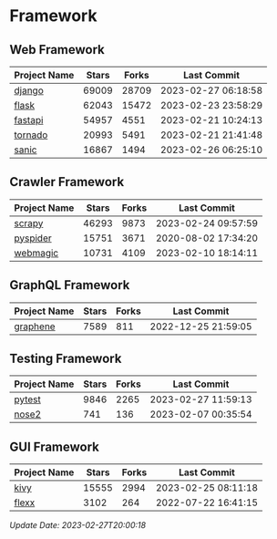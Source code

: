 # Framework

## Web Framework
| Project Name | Stars | Forks | Last Commit |
| ------------ | ----- | ----- | ----------- |
| [django](https://github.com/django/django) | 69009 | 28709 | 2023-02-27 06:18:58 |
| [flask](https://github.com/pallets/flask) | 62043 | 15472 | 2023-02-23 23:58:29 |
| [fastapi](https://github.com/tiangolo/fastapi) | 54957 | 4551 | 2023-02-21 10:24:13 |
| [tornado](https://github.com/tornadoweb/tornado) | 20993 | 5491 | 2023-02-21 21:41:48 |
| [sanic](https://github.com/sanic-org/sanic) | 16867 | 1494 | 2023-02-26 06:25:10 |

## Crawler Framework
| Project Name | Stars | Forks | Last Commit |
| ------------ | ----- | ----- | ----------- |
| [scrapy](https://github.com/scrapy/scrapy) | 46293 | 9873 | 2023-02-24 09:57:59 |
| [pyspider](https://github.com/binux/pyspider) | 15751 | 3671 | 2020-08-02 17:34:20 |
| [webmagic](https://github.com/code4craft/webmagic) | 10731 | 4109 | 2023-02-10 18:14:11 |

## GraphQL Framework
| Project Name | Stars | Forks | Last Commit |
| ------------ | ----- | ----- | ----------- |
| [graphene](https://github.com/graphql-python/graphene) | 7589 | 811 | 2022-12-25 21:59:05 |

## Testing Framework
| Project Name | Stars | Forks | Last Commit |
| ------------ | ----- | ----- | ----------- |
| [pytest](https://github.com/pytest-dev/pytest) | 9846 | 2265 | 2023-02-27 11:59:13 |
| [nose2](https://github.com/nose-devs/nose2) | 741 | 136 | 2023-02-07 00:35:54 |

## GUI Framework
| Project Name | Stars | Forks | Last Commit |
| ------------ | ----- | ----- | ----------- |
| [kivy](https://github.com/kivy/kivy) | 15555 | 2994 | 2023-02-25 08:11:18 |
| [flexx](https://github.com/flexxui/flexx) | 3102 | 264 | 2022-07-22 16:41:15 |

*Update Date: 2023-02-27T20:00:18*